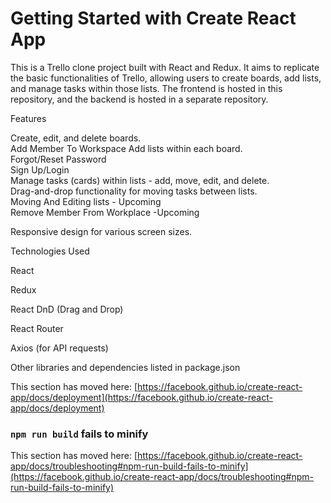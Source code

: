 # Getting Started with Create React App

This is a Trello clone project built with React and Redux. It aims to replicate the basic functionalities of Trello, allowing users to create boards, add lists, and manage tasks within those lists. The frontend is hosted in this repository, and the backend is hosted in a separate repository.



Features

Create, edit, and delete boards.  
Add Member To Workspace 
Add lists within each board.  
Forgot/Reset Password  
Sign Up/Login  
Manage tasks (cards) within lists - add, move, edit, and delete.  
Drag-and-drop functionality for moving tasks between lists.  
Moving And Editing lists - Upcoming   
Remove Member From Workplace -Upcoming  

Responsive design for various screen sizes.  


Technologies Used  

React  

Redux  

React DnD (Drag and Drop)  

React Router  

Axios (for API requests)  

Other libraries and dependencies listed in package.json

This section has moved here: [https://facebook.github.io/create-react-app/docs/deployment](https://facebook.github.io/create-react-app/docs/deployment)

### `npm run build` fails to minify

This section has moved here: [https://facebook.github.io/create-react-app/docs/troubleshooting#npm-run-build-fails-to-minify](https://facebook.github.io/create-react-app/docs/troubleshooting#npm-run-build-fails-to-minify)
